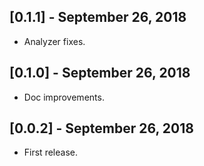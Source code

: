 ## [0.1.1] - September 26, 2018

* Analyzer fixes.

## [0.1.0] - September 26, 2018

* Doc improvements.

## [0.0.2] - September 26, 2018

* First release.
